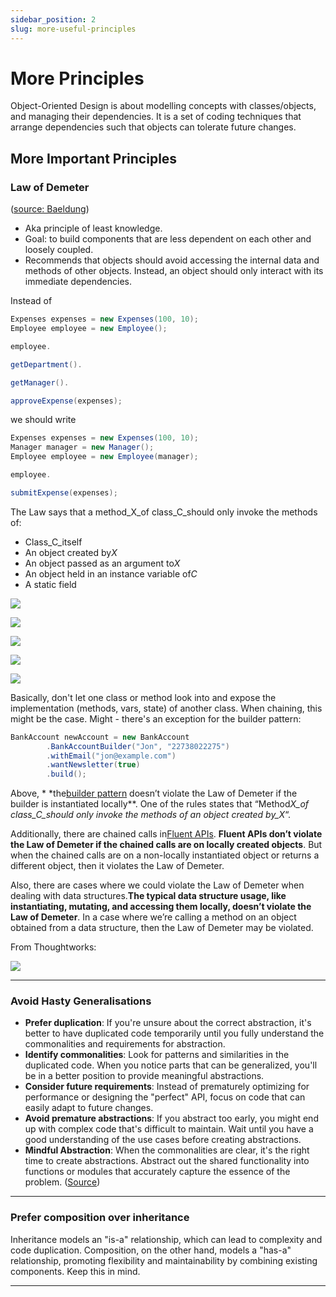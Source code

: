 ```yaml
---
sidebar_position: 2
slug: more-useful-principles
---
```


# More Principles

Object-Oriented Design is about modelling concepts with classes/objects, and
managing their dependencies. It is a set of coding techniques that arrange
dependencies such that objects can tolerate future changes.

## More Important Principles

### Law of Demeter

([source: Baeldung](https://www.baeldung.com/java-demeter-law#:~:text=The%20Law%20of%20Demeter%20is,interact%20with%20its%20immediate%20dependencies.))

- Aka principle of least knowledge.
- Goal: to build components that are less dependent on each other and loosely
  coupled.
- Recommends that objects should avoid accessing the internal data and methods
  of other objects. Instead, an object should only interact with its immediate
  dependencies.

Instead of

```java
Expenses expenses = new Expenses(100, 10);
Employee employee = new Employee();

employee.

getDepartment().

getManager().

approveExpense(expenses);
```

we should write

```java
Expenses expenses = new Expenses(100, 10);
Manager manager = new Manager();
Employee employee = new Employee(manager);

employee.

submitExpense(expenses);
```

The Law says that a method_X_of class_C_should only invoke the methods of:

- Class_C_itself
- An object created by*X*
- An object passed as an argument to*X*
- An object held in an instance variable of*C*
- A static field

![](https://res.cloudinary.com/dldviopcu/image/upload/v1733416093/CleanCode-20240807170810292.png)

![](https://res.cloudinary.com/dldviopcu/image/upload/v1733416093/CleanCode-20240807170840991.png)

![](https://res.cloudinary.com/dldviopcu/image/upload/v1733416093/CleanCode-20240807170920857.png)

![](https://res.cloudinary.com/dldviopcu/image/upload/v1733416093/CleanCode-20240807170946795.png)

![](https://res.cloudinary.com/dldviopcu/image/upload/v1733416093/CleanCode-20240807171007110.png)

Basically, don't let one class or method look into and expose the
implementation (methods, vars, state) of another class. When chaining, this
might be the case. Might - there's an exception for the builder pattern:

```java
BankAccount newAccount = new BankAccount
        .BankAccountBuilder("Jon", "22738022275")
        .withEmail("jon@example.com")
        .wantNewsletter(true)
        .build();
```

Above, \*
\*the[builder pattern](https://www.baeldung.com/creational-design-patterns#builder)
doesn’t violate the Law of Demeter if the builder is instantiated locally\*\*.
One
of the rules states that “Method*X_of class_C_should only invoke the methods of
an object created by_X*“.

Additionally, there are chained calls
in[Fluent APIs](https://www.baeldung.com/java-fluent-interface-vs-builder-pattern).
**Fluent APIs don’t violate the Law of Demeter if the chained calls are on
locally created objects**. But when the chained calls are on a non-locally
instantiated object or returns a different object, then it violates the Law of
Demeter.

Also, there are cases where we could violate the Law of Demeter when dealing
with data structures.**The typical data structure usage, like instantiating,
mutating, and accessing them locally, doesn’t violate the Law of Demeter**. In a
case where we’re calling a method on an object obtained from a data structure,
then the Law of Demeter may be violated.

From Thoughtworks:

![](https://res.cloudinary.com/dldviopcu/image/upload/v1733416093/CleanCode-20240807181746971.png)

---

### Avoid Hasty Generalisations

- **Prefer duplication**: If you're unsure about the correct abstraction, it's
  better to have duplicated code temporarily until you fully understand the
  commonalities and requirements for abstraction.
- **Identify commonalities**: Look for patterns and similarities in the
  duplicated code. When you notice parts that can be generalized, you'll be in a
  better position to provide meaningful abstractions.
- **Consider future requirements**: Instead of prematurely optimizing for
  performance or designing the "perfect" API, focus on code that can easily
  adapt to future changes.
- **Avoid premature abstractions**: If you abstract too early, you might end up
  with complex code that's difficult to maintain. Wait until you have a good
  understanding of the use cases before creating abstractions.
- **Mindful Abstraction**: When the commonalities are clear, it's the right time
  to create abstractions. Abstract out the shared functionality into functions
  or modules that accurately capture the essence of the problem.
  ([Source](https://www.franciscomoretti.com/code-tips/avoid-hasty-abstractions-aha))

---

### Prefer composition over inheritance

Inheritance models an "is-a" relationship, which can lead to complexity and code
duplication. Composition, on the other hand, models a "has-a" relationship,
promoting flexibility and maintainability by combining existing components. Keep
this in mind.

---
